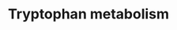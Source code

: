 ---
annotations:
- type: Pathway Ontology
  value: tryptophan metabolic pathway
authors:
- L.M.Ferrante
- MaintBot
- Khanspers
- Egonw
- Ddigles
- AlexanderPico
- Fehrhart
description: This pathway describes the metabolism of tryptophan, an essential amino
  acid.  Originally converted from rat to human using ortholog information. Edited
  by Sebastien Burel
last-edited: 2019-06-24
organisms:
- Mus musculus
redirect_from:
- /index.php/Pathway:WP79
- /instance/WP79
schema-jsonld:
- '@context': https://schema.org/
  '@id': https://wikipathways.github.io/pathways/WP79.html
  '@type': Dataset
  creator:
    '@type': Organization
    name: WikiPathways
  description: This pathway describes the metabolism of tryptophan, an essential amino
    acid.  Originally converted from rat to human using ortholog information. Edited
    by Sebastien Burel
  keywords:
  - Cyp7b1
  - 1.14.99.2
  - 3-Indoleglycolaldehyde
  - Tph1
  - 5-(3'-Carboxy-3'-oxopropenyl)-4,6-dihydroxypicolin
  - 3.5.1.4
  - 1.1.1.191
  - 3.5.1.9
  - 6-Hydroxykynurenate
  - 2-Amino-3-carboxymuconate
  - ASMT
  - 1.3.1.18
  - 1.4.3.2
  - Cyp2b15
  - Hadh
  - 5-(3'-Carboxy-3'-oxopropyl) -4,6-dihydroxypicolinate
  - Cat
  - 4.1.1.-
  - 1.2.3.7
  - 4.1.99.1
  - -1H-indol-5-ol
  - 4.2.1.84
  - 4,6-Dihydroxyquinoline
  - 1.13.99.3
  - 2-Formamino
  - Mdm2
  - CYP3A4
  - 5-Hydroxyindoleacetaldehyde
  - Melatonin
  - Ubr5
  - 3.2.1.147
  - Indolelactate
  - 3.5.99.5
  - 3.5.5.1
  - 3-Hydroxy-
  - 3-Hydroxyanthranilate
  - Aldh9a1
  - N-Acetylindoxyl
  - L-kynurenine
  - 4-(2-Aminophenyl)-2,4-dioxobutanoate
  - 5-Hydroxyindoleacetylglycine
  - Formyl-5-hydroxykynurenamine
  - 2.1.1.47
  - 2-Oxoadipate
  - Echs1
  - 3-Methyldioxyindole
  - Cyp2d2
  - 2-Aminophenol
  - 2-Formylaminobenzaldehyde
  - Maob
  - Ube3a
  - Dhcr24
  - Xanthurenic
  - Formyl-N-acetyl-5-
  - 2-Oxoglutarate
  - 3-Hydroxykynurenamine
  - Aldh1a2
  - Aldh2
  - Prmt1
  - 5-Hydroxykynurenine
  - Cyp2a2
  - 5-(2'-Carboxyethyl)-4,6-dihydroxypicolinate
  - 1.5.1.-
  - 2-Aminomuconate
  - (Z)-5-Oxohex-2-enedioate
  - L-Tryptophan
  - 4,8-Dihydroxyquinoline
  - Oxaloacetate
  - Indole-3-ethanol
  - Cyp2c55
  - Glucobrassicin
  - Quinolinate
  - Cyp2f2
  - Ido1
  - 1.7.3.2
  - Isophenoxazine
  - Afmid
  - 5-Hydroxykynurenamine
  - Cyp1b1
  - 7,8-Dihydro-7,8-dihydroxykynurenate
  - Indole
  - 3-Indoleacetonitrile
  - -2,4-dioxobutanoate
  - Anthranilate
  - N-Acetylserotonin
  - C00527
  - 1.10.3.4
  - 3-Methylindolepyruvate
  - Indole-3-acetamide
  - CYP2A13
  - Cyp19a1
  - 2.1.1.49
  - Cyp2j6
  - 1.13.11.17
  - 3-Methoxyanthranilate
  - 2.6.1.27
  - 1.2.1.-
  - 1.14.16.-
  - Cyp1a1
  - 1.1.1.190
  - 5-Methoxytryptamine
  - Tryptamine
  - 1.2.1.32
  - 1.13.11.10
  - 1.14.16.3
  - L-tryptophan
  - 3-(2-Aminoethyl)
  - Aadat
  - 5-Methoxyindoleacetate
  - Kynu
  - Cyp1a2
  - Wars
  - Acat1
  - Aldh1a4
  - Ogdh
  - 5-Hydroxy-
  - Hsd17b10
  - 2,3-Dihydroxyindole
  - methoxykynurenamine
  - 5-Hydroxyindolepyruvate
  - Ddc
  - Cinnavalininate
  - 1.13.12.3
  - 4-(2-Amino-3-hydroxyphenyl)
  - C01144
  - Indole-3-acetaldoxime
  - 3.5.1.49
  - Haao
  - 5-Hydroxy-N-formylkynurenine
  - C00332
  - Acetyl-CoA
  - 8-Methoxykynurenate
  - C00877
  - 4.1.1.43
  - N-Acetylisatin
  - Aldh1a1
  - 5-(2'-Formylethyl)-4,6-dihydroxypicolinate
  - Formylanthranilate
  - Indole-3-acetate
  - 6-Hydroxyindolelactate
  - Inmt
  - Cyp2a1
  - Cyp4f14
  - Aox1
  - Kynurenate
  - L-Tryptophanyl-tRNA
  - L-Kynurenine
  - N-Methyltryptamine
  - 5-Hydroxyindoleacetate
  - 1.13.11.23
  - 1.13.11.-
  - 1.14.13.9
  - Rnf25
  - Gcdh
  - benzoylacetate
  - Indole-3-acetaldehyde
  - Acmsd
  - 6-Hydroxymelatonin
  - Aldh3a2
  - 1.1.1.110
  - Tdo2
  - Formylkynurenine
  - Cyp2c12
  - 4-(2-Amino-5-hydroxyphenyl)
  - Cyp2e1
  - Aanat
  - Abp1
  - 7,8-Dihydroxykynurenate
  - Indolepyruvate
  - N-Methylserotonin
  license: CC0
  name: Tryptophan metabolism
seo: CreativeWork
title: Tryptophan metabolism
wpid: WP79
---